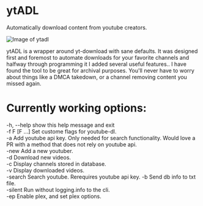 # ytADL
Automatically download content from youtube creators.

![Image of ytadl](https://i.imgur.com/j1yKqUE.gif)


ytADL is a wrapper around yt-download with sane defaults. It was designed first and foremost to automate downloads for your favorite channels and halfway through programming it I added several useful features.. I have found the tool to be great for archival purposes. You'll never have to worry about things like a DMCA takedown, or a channel removing content you missed again.

# Currently working options:
  -h, --help    show this help message and exit  
  -f F [F ...]  Set custome flags for youtube-dl.  
  -a            Add youtube api key. Only needed for search functionality. Would love a PR with a method that does not rely on youtube api.  
  -new          Add a new youtuber.  
  -d            Download new videos.  
  -c            Display channels stored in database.  
  -v            Display downloaded videos.  
  -search       Search youtube. Rerequires youtube api key.
  -b            Send db info to txt file.  
  -silent       Run without logging.info to the cli.  
  -ep           Enable plex, and set plex options.  
